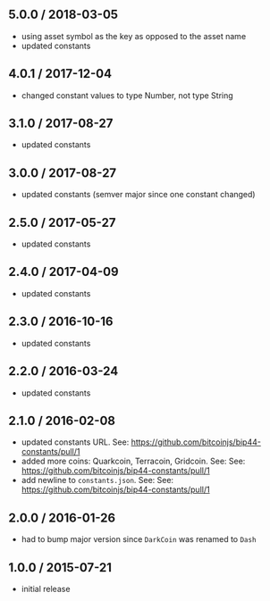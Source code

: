 5.0.0 / 2018-03-05
------------------
- using asset symbol as the key as opposed to the asset name
- updated constants

4.0.1 / 2017-12-04
------------------
- changed constant values to type Number, not type String

3.1.0 / 2017-08-27
------------------
- updated constants

3.0.0 / 2017-08-27
------------------
- updated constants (semver major since one constant changed)

2.5.0 / 2017-05-27
------------------
- updated constants

2.4.0 / 2017-04-09
------------------
- updated constants

2.3.0 / 2016-10-16
------------------
- updated constants

2.2.0 / 2016-03-24
------------------
- updated constants

2.1.0 / 2016-02-08
------------------
- updated constants URL. See: https://github.com/bitcoinjs/bip44-constants/pull/1
- added more coins: Quarkcoin, Terracoin, Gridcoin. See: See: https://github.com/bitcoinjs/bip44-constants/pull/1
- add newline to `constants.json`. See: See: https://github.com/bitcoinjs/bip44-constants/pull/1

2.0.0 / 2016-01-26
------------------
- had to bump major version since `DarkCoin` was renamed to `Dash`

1.0.0 / 2015-07-21
------------------
- initial release
